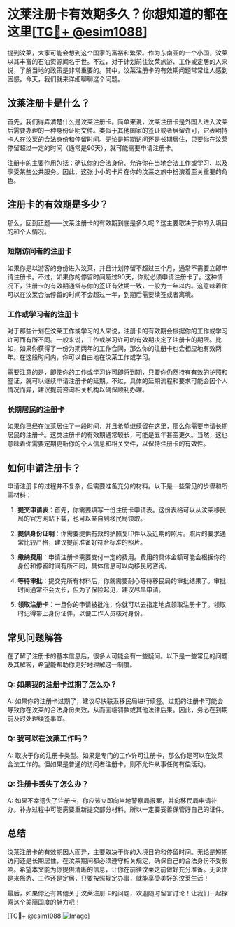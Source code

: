 # 汶莱注册卡有效期多久？你想知道的都在这里[[TG💪+ @esim1088](https://t.me/s/esim1088)]

提到汶莱，大家可能会想到这个国家的富裕和繁荣。作为东南亚的一个小国，汶莱以其丰富的石油资源闻名于世。不过，对于计划前往汶莱旅游、工作或定居的人来说，了解当地的政策是非常重要的。其中，汶莱注册卡的有效期问题常常让人感到困惑。今天，我们就来详细聊聊这个问题。

## 汶莱注册卡是什么？

首先，我们得弄清楚什么是汶莱注册卡。简单来说，汶莱注册卡是外国人进入汶莱后需要办理的一种身份证明文件。类似于其他国家的签证或者居留许可，它表明持卡人在汶莱的合法身份和停留时间。无论是短期访问还是长期居住，只要你在汶莱停留超过一定的时间（通常是90天），就可能需要申请注册卡。

注册卡的主要作用包括：确认你的合法身份、允许你在当地合法工作或学习、以及享受某些公共服务。因此，这张小小的卡片在你的汶莱之旅中扮演着至关重要的角色。

## 注册卡的有效期是多少？

那么，回到正题——汶莱注册卡的有效期到底是多久呢？这主要取决于你的入境目的和个人情况。

### 短期访问者的注册卡

如果你是以游客的身份进入汶莱，并且计划停留不超过三个月，通常不需要立即申请注册卡。不过，如果你的停留时间超过90天，你就必须申请注册卡了。这种情况下，注册卡的有效期通常与你的签证有效期一致，一般为一年以内。这意味着你可以在汶莱合法停留的时间不会超过一年，到期后需要续签或者离境。

### 工作或学习者的注册卡

对于那些计划在汶莱工作或学习的人来说，注册卡的有效期会根据你的工作或学习许可而有所不同。一般来说，工作或学习许可的有效期决定了注册卡的期限。比如，如果你获得了一份为期两年的工作合同，那么你的注册卡也会相应地有效两年。在这段时间内，你可以自由地在汶莱工作或学习。

需要注意的是，即使你的工作或学习许可即将到期，只要你仍然持有有效的护照和签证，就可以继续申请注册卡的延期。不过，具体的延期流程和要求可能会因个人情况而异，建议提前咨询相关机构以确保顺利办理。

### 长期居民的注册卡

如果你已经在汶莱居住了一段时间，并且希望继续留在这里，那么你需要申请长期居民的注册卡。这类注册卡的有效期通常较长，可能是五年甚至更久。当然，这也意味着你需要定期更新你的个人信息和相关文件，以保持注册卡的有效性。

## 如何申请注册卡？

申请注册卡的过程并不复杂，但需要准备充分的材料。以下是一些常见的步骤和所需材料：

1. **提交申请表**：首先，你需要填写一份注册卡申请表。这份表格可以从汶莱移民局的官方网站下载，也可以亲自到移民局领取。

2. **提供身份证明**：你需要提供有效的护照复印件以及近期的照片。照片的要求通常比较严格，建议提前准备好符合标准的照片。

3. **缴纳费用**：申请注册卡需要支付一定的费用。费用的具体金额可能会根据你的身份和停留时间有所不同，具体信息可以向移民局咨询。

4. **等待审批**：提交完所有材料后，你就需要耐心等待移民局的审批结果了。审批时间通常不会太长，但为了保险起见，建议尽早申请。

5. **领取注册卡**：一旦你的申请被批准，你就可以去指定地点领取注册卡了。领取时记得带上身份证件，以便工作人员核对身份。

## 常见问题解答

在了解了注册卡的基本信息后，很多人可能会有一些疑问。以下是一些常见的问题及其解答，希望能帮助你更好地理解这一制度。

### Q: 如果我的注册卡过期了怎么办？

A: 如果你的注册卡过期了，建议尽快联系移民局进行续签。过期的注册卡可能会导致你在汶莱的合法身份失效，从而面临罚款或其他法律后果。因此，务必在到期前及时处理续签事宜。

### Q: 我可以在汶莱工作吗？

A: 取决于你的注册卡类型。如果是专门的工作许可注册卡，那么你是可以在汶莱合法工作的。但如果是普通的访问者注册卡，则不允许从事任何有偿活动。

### Q: 注册卡丢失了怎么办？

A: 如果不幸遗失了注册卡，你应该立即向当地警察局报案，并向移民局申请补办。补办过程中可能需要重新提交部分材料，所以一定要妥善保管好自己的证件。

## 总结

汶莱注册卡的有效期因人而异，主要取决于你的入境目的和停留时间。无论是短期访问还是长期居住，在汶莱期间都必须遵守相关规定，确保自己的合法身份不受影响。希望本文能为你提供清晰的信息，让你在前往汶莱之前做好充分准备。无论你是来旅游、工作还是定居，只要按照规定办事，就能享受美好的汶莱生活！

最后，如果你还有其他关于汶莱注册卡的问题，欢迎随时留言讨论！让我们一起探索这个美丽国度的魅力吧！

[[TG💪+ @esim1088](https://t.me/s/esim1088) ![Image](https://i.postimg.cc/4NQfJmqS/Snipaste-2025-05-13-00-14-12.png)]